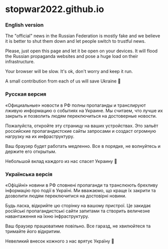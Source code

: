 # stopwar2022.github.io

<h3>English version</h3>
<p>The "official" news in the Russian Federation is mostly fake and we believe it is
    better to shut them down and let people switch to trustful news.</p>
<p>Please, just open this page and let it be open on your devices. It will flood the
    Russian propaganda websites and pose a huge load on their infrastructure.</p>
<p>Your browser will be slow. It's ok, don't worry and keep it run.</p>
<p>A small contribution from each of us will save Ukraine 🙏</p>

<h3>Русская версия</h3>
<p>«Официальные» новости в РФ полны пропаганды и транслируют лживую информацию о
    событиях на Украине. Мы считаем, что лучше их закрыть и позволить людям
    переключиться на достоверные новости.</p>
<p>Пожалуйста, откройте эту страницу на ваших устройствах. Это зальёт российские
    пропагандистские сайты запросами и создаст огромную нагрузку на их
    инфраструктуру.</p>
<p>Ваш браузер будет работать медленно. Все в порядке, не волнуйтесь и держите его
    открытым.</p>
<p>Небольшой вклад каждого из нас спасет Украину 🙏</p>

<h3>Українська версія</h3>
<p>«Офіційні» новини в РФ сповнені пропаганди та транслюють брехливу інформацію про
    події в Україні. Ми вважаємо, що краще їх закрити та дозволити людям переключитися
    на достовірні новини.</p>
<p>Будь ласка, відкрийте цю сторінку на вашому пристрої. Це закидає російські
    пропагандистські сайти запитами та створить величезне навантаження на їхню
    інфраструктуру.</p>
<p>Ваш браузер працюватиме повільно. Все гаразд, не хвилюйтеся та тримайте його
    відкритим.</p>
<p>Невеликий внесок кожного з нас врятує Україну 🙏</p>
